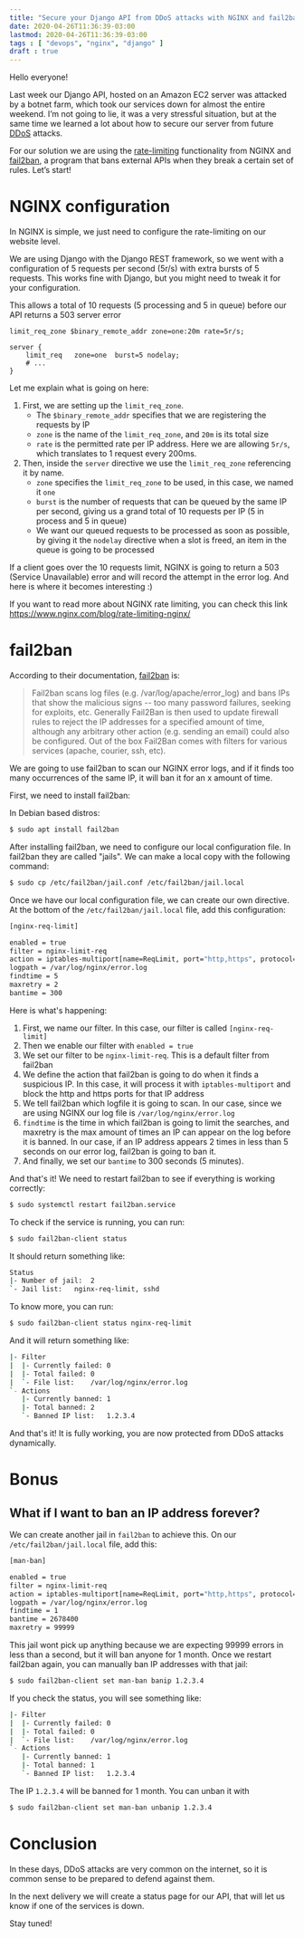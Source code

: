 ```yaml
---
title: "Secure your Django API from DDoS attacks with NGINX and fail2ban"
date: 2020-04-26T11:36:39-03:00
lastmod: 2020-04-26T11:36:39-03:00
tags : [ "devops", "nginx", "django" ]
draft : true
---
```


Hello everyone!

Last week our Django API, hosted on an Amazon EC2 server was attacked by a
botnet farm, which took our services down for almost the entire weekend. I’m not
going to lie, it was a very stressful situation, but at the same time we learned
a lot about how to secure our server from future
[DDoS](https://en.wikipedia.org/wiki/Denial-of-service_attack) attacks.

For our solution we are using the
[rate-limiting](https://www.nginx.com/blog/rate-limiting-nginx/) functionality from NGINX and
[fail2ban](https://www.fail2ban.org/), a program that bans external APIs when they break a certain set of
rules. Let’s start!

# NGINX configuration

In NGINX is simple, we just need to configure the rate-limiting on our website
level.

We are using Django with the Django REST framework, so we went with a
configuration of 5 requests per second (5r/s) with extra bursts of 5 requests.
This works fine with Django, but you might need to tweak it for your
configuration.

This allows a total of 10 requests (5 processing and 5 in queue) before our API
returns a 503 server error

```nginx
limit_req_zone $binary_remote_addr zone=one:20m rate=5r/s;

server {
    limit_req   zone=one  burst=5 nodelay;
    # ...
}
```

Let me explain what is going on here:

1) First, we are setting up the `limit_req_zone`. 
    - The `$binary_remote_addr` specifies that we are registering the requests by IP
    - `zone` is the name of the `limit_req_zone`, and `20m` is its total size 
    - `rate` is the permitted rate per IP address. Here we are allowing `5r/s`,
    which translates to 1 request every 200ms.
2) Then, inside the `server` directive we use the `limit_req_zone` referencing
    it by name.
    - `zone` specifies the `limit_req_zone` to be used, in this case, we named it `one`
    - `burst` is the number of requests that can be queued by the same IP per second,
      giving us a grand total of 10 requests per IP (5 in process and 5 in queue)
    - We want our queued requests to be processed as soon as possible, by
      giving it the `nodelay` directive when a slot is freed, an item in the
      queue is going to be processed
    
If a client goes over the 10 requests limit, NGINX is going to return a 503
(Service Unavailable) error and will record the attempt in the error log. And
here is where it becomes interesting :)

If you want to read more about NGINX rate limiting, you can check this link https://www.nginx.com/blog/rate-limiting-nginx/

# fail2ban

According to their documentation, [fail2ban](https://www.fail2ban.org/) is:
> Fail2ban scans log files (e.g. /var/log/apache/error_log) and bans IPs that show the malicious signs -- too many password failures, seeking for exploits, etc. Generally Fail2Ban is then used to update firewall rules to reject the IP addresses for a specified amount of time, although any arbitrary other action (e.g. sending an email) could also be configured. Out of the box Fail2Ban comes with filters for various services (apache, courier, ssh, etc).

We are going to use fail2ban to scan our NGINX error logs, and if it finds too
many occurrences of the same IP, it will ban it for an x amount of time.

First, we need to install fail2ban:

In Debian based distros:

```bash
$ sudo apt install fail2ban
```

After installing fail2ban, we need to configure our local configuration file. In
fail2ban they are called "jails". We can make a local copy with the following
command:

```bash
$ sudo cp /etc/fail2ban/jail.conf /etc/fail2ban/jail.local
```

Once we have our local configuration file, we can create our own directive. At
the bottom of the `/etc/fail2ban/jail.local` file, add this configuration:

```bash
[nginx-req-limit]

enabled = true
filter = nginx-limit-req
action = iptables-multiport[name=ReqLimit, port="http,https", protocol=tcp]
logpath = /var/log/nginx/error.log
findtime = 5
maxretry = 2
bantime = 300
```

Here is what's happening:

1) First, we name our filter. In this case, our filter is called
`[nginx-req-limit]`
2) Then we enable our filter with `enabled = true`
3) We set our filter to be `nginx-limit-req`. This is a default filter from fail2ban
4) We define the action that fail2ban is going to do when it finds a suspicious
IP. In this case, it will process it with `iptables-multiport` and block the
http and https ports for that IP address
5) We tell fail2ban which logfile it is going to scan. In our case, since we are
using NGINX our log file is `/var/log/nginx/error.log`
6) `findtime` is the time in which fail2ban is going to limit the searches, and
maxretry is the max amount of times an IP can appear on the log before it is
banned. In our case, if an IP address appears 2 times in less than 5 seconds on
our error log, fail2ban is going to ban it.
7) And finally, we set our `bantime` to 300 seconds (5 minutes). 

And that's it! We need to restart fail2ban to see if everything is working
correctly:

```bash
$ sudo systemctl restart fail2ban.service
```

To check if the service is running, you can run:

```bash
$ sudo fail2ban-client status
```

It should return something like:

```bash
Status
|- Number of jail:	2
`- Jail list:	nginx-req-limit, sshd
```

To know more, you can run:

```bash
$ sudo fail2ban-client status nginx-req-limit
```

And it will return something like:

```bash
|- Filter
|  |- Currently failed:	0
|  |- Total failed:	0
|  `- File list:	/var/log/nginx/error.log
`- Actions
   |- Currently banned:	1
   |- Total banned:	2
   `- Banned IP list:	1.2.3.4
```

And that's it! It is fully working, you are now protected from DDoS attacks
dynamically.

# Bonus

## What if I want to ban an IP address forever?

We can create another jail in `fail2ban` to achieve this. On our
`/etc/fail2ban/jail.local` file, add this: 

```bash
[man-ban]

enabled = true
filter = nginx-limit-req
action = iptables-multiport[name=ReqLimit, port="http,https", protocol=tcp]
logpath = /var/log/nginx/error.log
findtime = 1
bantime = 2678400
maxretry = 99999
```

This jail wont pick up anything because we are expecting 99999 errors in less
than a second, but it will ban anyone for 1 month. Once we restart fail2ban
again, you can manually ban IP addresses with that jail:

```bash
$ sudo fail2ban-client set man-ban banip 1.2.3.4
```

If you check the status, you will see something like:

```bash
|- Filter
|  |- Currently failed:	0
|  |- Total failed:	0
|  `- File list:	/var/log/nginx/error.log
`- Actions
   |- Currently banned:	1
   |- Total banned:	1
   `- Banned IP list:	1.2.3.4
```

The IP `1.2.3.4` will be banned for 1 month. You can unban it with

```bash
$ sudo fail2ban-client set man-ban unbanip 1.2.3.4
```

# Conclusion

In these days, DDoS attacks are very common on the internet, so it is common sense to
be prepared to defend against them. 

In the next delivery we will create a status page for our API, that will let us
know if one of the services is down.


Stay tuned!
